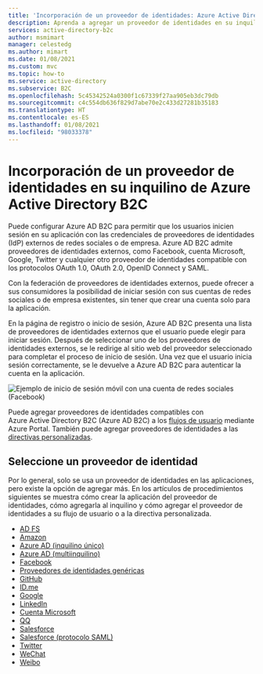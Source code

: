 ```yaml
---
title: 'Incorporación de un proveedor de identidades: Azure Active Directory B2C | Microsoft Docs'
description: Aprenda a agregar un proveedor de identidades en su inquilino de Active Directory B2C.
services: active-directory-b2c
author: msmimart
manager: celestedg
ms.author: mimart
ms.date: 01/08/2021
ms.custom: mvc
ms.topic: how-to
ms.service: active-directory
ms.subservice: B2C
ms.openlocfilehash: 5c45342524a0300f1c67339f27aa905eb3dc79db
ms.sourcegitcommit: c4c554db636f829d7abe70e2c433d27281b35183
ms.translationtype: HT
ms.contentlocale: es-ES
ms.lasthandoff: 01/08/2021
ms.locfileid: "98033378"
---
```

# <a name="add-an-identity-provider-to-your-azure-active-directory-b2c-tenant"></a>Incorporación de un proveedor de identidades en su inquilino de Azure Active Directory B2C

Puede configurar Azure AD B2C para permitir que los usuarios inicien sesión en su aplicación con las credenciales de proveedores de identidades (IdP) externos de redes sociales o de empresa. Azure AD B2C admite proveedores de identidades externos, como Facebook, cuenta Microsoft, Google, Twitter y cualquier otro proveedor de identidades compatible con los protocolos OAuth 1.0, OAuth 2.0, OpenID Connect y SAML.

Con la federación de proveedores de identidades externos, puede ofrecer a sus consumidores la posibilidad de iniciar sesión con sus cuentas de redes sociales o de empresa existentes, sin tener que crear una cuenta solo para la aplicación.

En la página de registro o inicio de sesión, Azure AD B2C presenta una lista de proveedores de identidades externos que el usuario puede elegir para iniciar sesión. Después de seleccionar uno de los proveedores de identidades externos, se le redirige al sitio web del proveedor seleccionado para completar el proceso de inicio de sesión. Una vez que el usuario inicia sesión correctamente, se le devuelve a Azure AD B2C para autenticar la cuenta en la aplicación.

![Ejemplo de inicio de sesión móvil con una cuenta de redes sociales (Facebook)](media/add-identity-provider/external-idp.png)

Puede agregar proveedores de identidades compatibles con Azure Active Directory B2C (Azure AD B2C) a los [flujos de usuario](user-flow-overview.md) mediante Azure Portal. También puede agregar proveedores de identidades a las [directivas personalizadas](custom-policy-get-started.md).

## <a name="select-an-identity-provider"></a>Seleccione un proveedor de identidad

Por lo general, solo se usa un proveedor de identidades en las aplicaciones, pero existe la opción de agregar más. En los artículos de procedimientos siguientes se muestra cómo crear la aplicación del proveedor de identidades, cómo agregarla al inquilino y cómo agregar el proveedor de identidades a su flujo de usuario o a la directiva personalizada.

* [AD FS](identity-provider-adfs.md)
* [Amazon](identity-provider-amazon.md)
* [Azure AD (inquilino único)](identity-provider-azure-ad-single-tenant.md)
* [Azure AD (multiinquilino)](identity-provider-azure-ad-multi-tenant.md)
* [Facebook](identity-provider-facebook.md)
* [Proveedores de identidades genéricas](identity-provider-generic-openid-connect.md)
* [GitHub](identity-provider-github.md)
* [ID.me](identity-provider-id-me.md)
* [Google](identity-provider-google.md)
* [LinkedIn](identity-provider-linkedin.md)
* [Cuenta Microsoft](identity-provider-microsoft-account.md)
* [QQ](identity-provider-qq.md)
* [Salesforce](identity-provider-salesforce.md)
* [Salesforce (protocolo SAML)](identity-provider-salesforce-saml.md)
* [Twitter](identity-provider-twitter.md)
* [WeChat](identity-provider-wechat.md)
* [Weibo](identity-provider-weibo.md)
